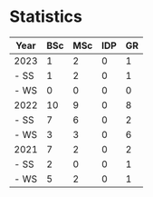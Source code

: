 # Statistics

| Year | BSc | MSc | IDP | GR |
|------|-----|-----|-----|----|
| 2023 |   1 |   2 |   0 |  1 |
| - SS |   1 |   2 |   0 |  1 |
| - WS |   0 |   0 |   0 |  0 |
| 2022 |  10 |   9 |   0 |  8 |
| - SS |   7 |   6 |   0 |  2 |
| - WS |   3 |   3 |   0 |  6 |
| 2021 |   7 |   2 |   0 |  2 |
| - SS |   2 |   0 |   0 |  1 |
| - WS |   5 |   2 |   0 |  1 |
